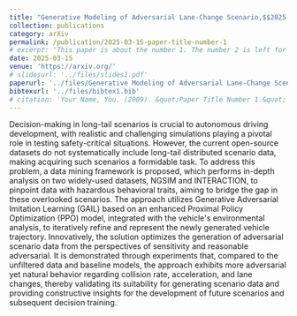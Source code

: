 ```yaml
---
title: "Generative Modeling of Adversarial Lane-Change Scenario,$$2025-03-15$$"
collection: publications
category: arXiv
permalink: /publication/2025-03-15-paper-title-number-1
# excerpt: 'This paper is about the number 1. The number 2 is left for future work.'
date: 2025-03-15
venue: 'https://arxiv.org/'
# slidesurl: '../files/slides1.pdf'
paperurl: '../files/Generative Modeling of Adversarial Lane-Change Scenario.pdf'
bibtexurl: '../files/bibtex1.bib'
# citation: 'Your Name, You. (2009). &quot;Paper Title Number 1.&quot; <i>Journal 1</i>. 1(1).'
---
```

Decision-making in long-tail scenarios is crucial to autonomous driving development, with realistic and challenging simulations playing a pivotal role in testing safety-critical situations. However, the current open-source datasets do not systematically include long-tail distributed scenario data, making acquiring such scenarios a formidable task. To address this problem, a data mining framework is proposed, which performs in-depth analysis on two widely-used datasets, NGSIM and INTERACTION, to pinpoint data with hazardous behavioral traits, aiming to bridge the gap in these overlooked scenarios. The approach utilizes Generative Adversarial Imitation Learning (GAIL) based on an enhanced Proximal Policy Optimization (PPO) model, integrated with the vehicle's environmental analysis, to iteratively refine and represent the newly generated vehicle trajectory. Innovatively, the solution optimizes the generation of adversarial scenario data from the perspectives of sensitivity and reasonable adversarial. It is demonstrated through experiments that, compared to the unfiltered data and baseline models, the approach exhibits more adversarial yet natural behavior regarding collision rate, acceleration, and lane changes, thereby validating its suitability for generating scenario data and providing constructive insights for the development of future scenarios and subsequent decision training.